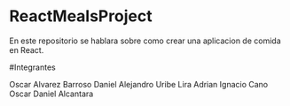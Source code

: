 # ReactMealsProject

 
En este repositorio se hablara sobre como crear una aplicacion de comida en React.

#Integrantes


 Oscar Alvarez Barroso
 Daniel Alejandro Uribe Lira
 Adrian Ignacio Cano
 Oscar Daniel Alcantara

